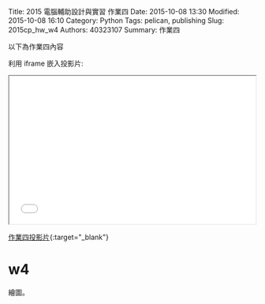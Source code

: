 Title: 2015  電腦輔助設計與實習 作業四
Date: 2015-10-08 13:30
Modified: 2015-10-08 16:10
Category: Python
Tags: pelican, publishing
Slug: 2015cp_hw_w4
Authors: 40323107
Summary: 作業四

以下為作業四內容

利用 iframe 嵌入投影片:

<iframe src="simplest4.html" width="500" height="300"></iframe>

[作業四投影片](simplest4.html){:target="_blank"}

 w4
============
繪圖。


